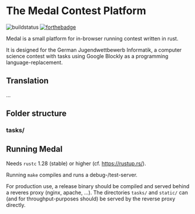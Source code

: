 # The Medal Contest Platform

![buildstatus](https://git.bwinf.de/zgtm/medal-prototype/badges/master/build.svg) [![forthebadge](https://forthebadge.com/images/badges/fuck-it-ship-it.svg)](https://forthebadge.com)

Medal is a small platform for in-browser running contest written in rust.

It is designed for the German Jugendwettbewerb Informatik, a computer science contest with tasks using Google Blockly as a programming language-replacement.




## Translation

…


## Folder structure

### tasks/


## Running Medal

Needs `rustc` 1.28 (stable) or higher (cf. https://rustup.rs/). 

Running `make` compiles and runs a debug-/test-server.

For production use, a release binary should be compiled and served behind a reveres proxy (nginx, apache, …). The directories `tasks/` and `static/` can (and for throughput-purposes should) be served by the reverse proxy directly.
